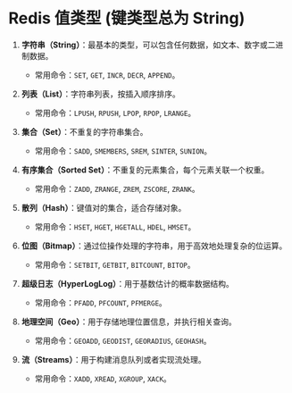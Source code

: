 # Redis 值类型 (键类型总为 String)

1. **字符串（String）**：最基本的类型，可以包含任何数据，如文本、数字或二进制数据。
   - 常用命令：`SET`, `GET`, `INCR`, `DECR`, `APPEND`。

2. **列表（List）**：字符串列表，按插入顺序排序。
   - 常用命令：`LPUSH`, `RPUSH`, `LPOP`, `RPOP`, `LRANGE`。

3. **集合（Set）**：不重复的字符串集合。
   - 常用命令：`SADD`, `SMEMBERS`, `SREM`, `SINTER`, `SUNION`。

4. **有序集合（Sorted Set）**：不重复的元素集合，每个元素关联一个权重。
   - 常用命令：`ZADD`, `ZRANGE`, `ZREM`, `ZSCORE`, `ZRANK`。

5. **散列（Hash）**：键值对的集合，适合存储对象。
   - 常用命令：`HSET`, `HGET`, `HGETALL`, `HDEL`, `HMSET`。

6. **位图（Bitmap）**：通过位操作处理的字符串，用于高效地处理复杂的位运算。
   - 常用命令：`SETBIT`, `GETBIT`, `BITCOUNT`, `BITOP`。

7. **超级日志（HyperLogLog）**：用于基数估计的概率数据结构。
   - 常用命令：`PFADD`, `PFCOUNT`, `PFMERGE`。

8. **地理空间（Geo）**：用于存储地理位置信息，并执行相关查询。
   - 常用命令：`GEOADD`, `GEODIST`, `GEORADIUS`, `GEOHASH`。

9. **流（Streams）**：用于构建消息队列或者实现流处理。
   - 常用命令：`XADD`, `XREAD`, `XGROUP`, `XACK`。
